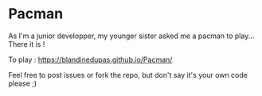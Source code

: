 # Pacman

As I'm a junior developper, my younger sister asked me a pacman to play... There it is !

To play : https://blandinedupas.github.io/Pacman/

Feel free to post issues or fork the repo, but don't say it's your own code please ;)
